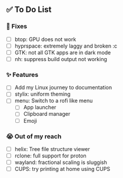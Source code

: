 ## ✅ To Do List
### 🚧 Fixes
- [ ] btop: GPU does not work
- [ ] hyprspace: extremely laggy and broken :c
- [ ] GTK: not all GTK apps are in dark mode
- [ ] nh: suppress build output not working

### ✨ Features
- [ ] Add my Linux journey to documentation
- [ ] stylix: uniform theming
- [ ] menu: Switch to a rofi like menu
  - [ ] App launcher
  - [ ] Clipboard manager
  - [ ] Emoji

### 😭 Out of my reach
- [ ] helix: Tree file structure viewer
- [ ] rclone: full support for proton
- [ ] wayland: fractional scaling is sluggish
- [ ] CUPS: try printing at home using CUPS
